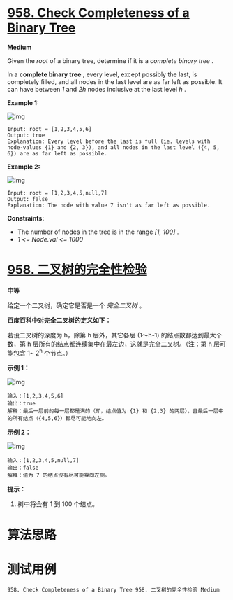 # [958. Check Completeness of a Binary Tree][enTitle]

**Medium**

Given the  *root*  of a binary tree, determine if it is a  *complete binary tree* .

In a **complete binary tree** , every level, except possibly the last, is completely filled, and all nodes in the last level are as far left as possible. It can have between  *1*  and  *2h*  nodes inclusive at the last level  *h* .



**Example 1:** 

![img](https://assets.leetcode.com/uploads/2018/12/15/complete-binary-tree-1.png)

```
Input: root = [1,2,3,4,5,6]
Output: true
Explanation: Every level before the last is full (ie. levels with node-values {1} and {2, 3}), and all nodes in the last level ({4, 5, 6}) are as far left as possible.

```

**Example 2:** 

![img](https://assets.leetcode.com/uploads/2018/12/15/complete-binary-tree-2.png)

```
Input: root = [1,2,3,4,5,null,7]
Output: false
Explanation: The node with value 7 isn't as far left as possible.

```



**Constraints:** 

- The number of nodes in the tree is in the range  *[1, 100]* . 
-  *1 <= Node.val <= 1000* 


# [958. 二叉树的完全性检验][cnTitle]

**中等**

给定一个二叉树，确定它是否是一个 *完全二叉树* 。

**百度百科中对完全二叉树的定义如下：** 

若设二叉树的深度为 h，除第 h 层外，其它各层 (1～h-1) 的结点数都达到最大个数，第 h 层所有的结点都连续集中在最左边，这就是完全二叉树。（注：第 h 层可能包含 1~ 2<sup>h</sup> 个节点。）



**示例 1：** 

![img](https://assets.leetcode-cn.com/aliyun-lc-upload/uploads/2018/12/15/complete-binary-tree-1.png)

```
输入：[1,2,3,4,5,6]
输出：true
解释：最后一层前的每一层都是满的（即，结点值为 {1} 和 {2,3} 的两层），且最后一层中的所有结点（{4,5,6}）都尽可能地向左。

```

**示例 2：** 

![img](https://assets.leetcode-cn.com/aliyun-lc-upload/uploads/2018/12/15/complete-binary-tree-2.png)

```
输入：[1,2,3,4,5,null,7]
输出：false
解释：值为 7 的结点没有尽可能靠向左侧。

```



**提示：** 

1. 树中将会有 1 到 100 个结点。




# 算法思路

# 测试用例
```
958. Check Completeness of a Binary Tree 958. 二叉树的完全性检验 Medium
```

[enTitle]: https://leetcode.com/problems/check-completeness-of-a-binary-tree/
[cnTitle]: https://leetcode-cn.com/problems/check-completeness-of-a-binary-tree/
